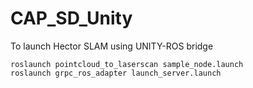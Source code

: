 # CAP_SD_Unity


To launch Hector SLAM using UNITY-ROS bridge

    roslaunch pointcloud_to_laserscan sample_node.launch
    roslaunch grpc_ros_adapter launch_server.launch
